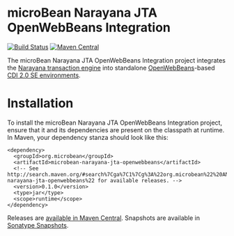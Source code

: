 # microBean Narayana JTA OpenWebBeans Integration

[![Build Status](https://travis-ci.org/microbean/microbean-narayana-jta-openwebbeans.svg?branch=master)](https://travis-ci.org/microbean/microbean-narayana-jta-openwebbeans)
[![Maven Central](https://maven-badges.herokuapp.com/maven-central/org.microbean/microbean-narayana-jta-openwebbeans/badge.svg)](https://maven-badges.herokuapp.com/maven-central/org.microbean/microbean-narayana-jta-openwebbeans)

The microBean Narayana JTA OpenWebBeans Integration project integrates
the [Narayana transaction engine][narayana-jta] into standalone
[OpenWebBeans][openwebbeans]-based [CDI 2.0 SE environments][cdi].

# Installation

To install the microBean Narayana JTA OpenWebBeans Integration
project, ensure that it and its dependencies are present on the
classpath at runtime.  In Maven, your dependency stanza should look
like this:

    <dependency>
      <groupId>org.microbean</groupId>
      <artifactId>microbean-narayana-jta-openwebbeans</artifactId>
      <!-- See http://search.maven.org/#search%7Cga%7C1%7Cg%3A%22org.microbean%22%20AND%20a%3A%22microbean-narayana-jta-openwebbeans%22 for available releases. -->
      <version>0.1.0</version>
      <type>jar</type>
      <scope>runtime</scope>
    </dependency>
    
Releases are [available in Maven Central][maven-central].  Snapshots
are available in [Sonatype Snapshots][sonatype-snapshots].

[narayana-jta]: http://narayana.io/
[cdi]: http://docs.jboss.org/cdi/spec/2.0/cdi-spec.html#part_2
[maven-central]: http://search.maven.org/#search%7Cga%7C1%7Cg%3A%22org.microbean%22%20AND%20a%3A%22microbean-narayana-jta-openwebbeans%22
[openwebbeans]: http://openwebbeans.apache.org/
[sonatype-snapshots]: https://oss.sonatype.org/content/repositories/snapshots/org/microbean/microbean-narayana-jta-openwebbeans/

